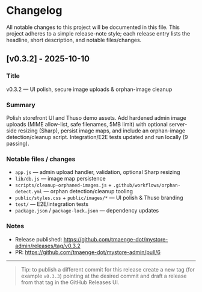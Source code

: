 # Changelog

All notable changes to this project will be documented in this file.
This project adheres to a simple release-note style; each release entry lists
the headline, short description, and notable files/changes.

## [v0.3.2] - 2025-10-10
### Title
v0.3.2 — UI polish, secure image uploads & orphan-image cleanup

### Summary
Polish storefront UI and Thuso demo assets. Add hardened admin image uploads
(MIME allow-list, safe filenames, 5MB limit) with optional server-side
resizing (Sharp), persist image maps, and include an orphan-image
detection/cleanup script. Integration/E2E tests updated and run locally
(9 passing).

### Notable files / changes
- `app.js` — admin upload handler, validation, optional Sharp resizing
- `lib/db.js` — image map persistence
- `scripts/cleanup-orphaned-images.js` + `.github/workflows/orphan-detect.yml`
  — orphan detection/cleanup tooling
- `public/styles.css` + `public/images/*` — UI polish & Thuso branding
- `test/` — E2E/integration tests
- `package.json` / `package-lock.json` — dependency updates

### Notes
- Release published: https://github.com/tmaenge-dot/mystore-admin/releases/tag/v0.3.2
- PR: https://github.com/tmaenge-dot/mystore-admin/pull/6

---

> Tip: to publish a different commit for this release create a new tag (for
> example `v0.3.3`) pointing at the desired commit and draft a release from
> that tag in the GitHub Releases UI.
